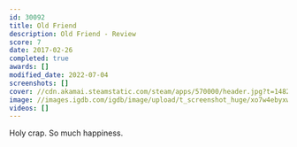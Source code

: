 ```yaml
---
id: 30092
title: Old Friend
description: Old Friend - Review
score: 7
date: 2017-02-26
completed: true
awards: []
modified_date: 2022-07-04
screenshots: []
cover: //cdn.akamai.steamstatic.com/steam/apps/570000/header.jpg?t=1482429710
image: //images.igdb.com/igdb/image/upload/t_screenshot_huge/xo7w4ebyxwu3s2sq8wbd.jpg
videos: []
---
```

Holy crap. So much happiness.